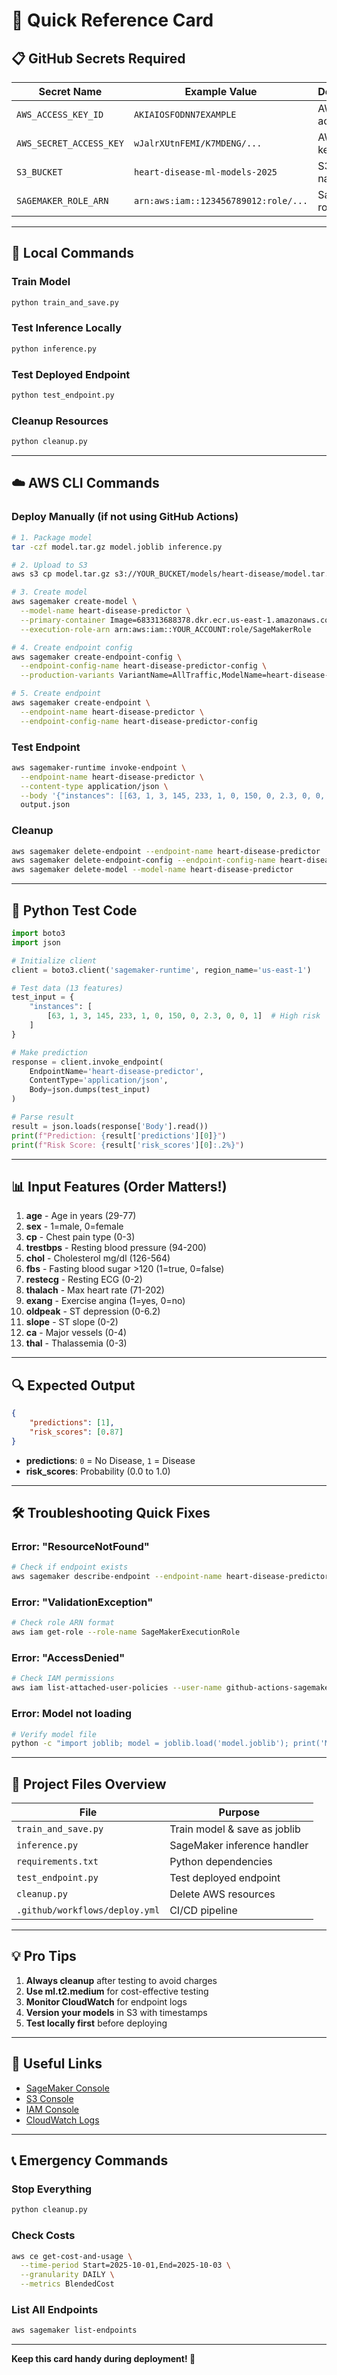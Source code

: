 # 🚀 Quick Reference Card

## 📋 GitHub Secrets Required

| Secret Name | Example Value | Description |
|------------|---------------|-------------|
| `AWS_ACCESS_KEY_ID` | `AKIAIOSFODNN7EXAMPLE` | AWS access key |
| `AWS_SECRET_ACCESS_KEY` | `wJalrXUtnFEMI/K7MDENG/...` | AWS secret key |
| `S3_BUCKET` | `heart-disease-ml-models-2025` | S3 bucket name |
| `SAGEMAKER_ROLE_ARN` | `arn:aws:iam::123456789012:role/...` | SageMaker role ARN |

---

## 🔧 Local Commands

### Train Model
```bash
python train_and_save.py
```

### Test Inference Locally
```bash
python inference.py
```

### Test Deployed Endpoint
```bash
python test_endpoint.py
```

### Cleanup Resources
```bash
python cleanup.py
```

---

## ☁️ AWS CLI Commands

### Deploy Manually (if not using GitHub Actions)

```bash
# 1. Package model
tar -czf model.tar.gz model.joblib inference.py

# 2. Upload to S3
aws s3 cp model.tar.gz s3://YOUR_BUCKET/models/heart-disease/model.tar.gz

# 3. Create model
aws sagemaker create-model \
  --model-name heart-disease-predictor \
  --primary-container Image=683313688378.dkr.ecr.us-east-1.amazonaws.com/sagemaker-scikit-learn:1.0-1-cpu-py3,ModelDataUrl=s3://YOUR_BUCKET/models/heart-disease/model.tar.gz \
  --execution-role-arn arn:aws:iam::YOUR_ACCOUNT:role/SageMakerRole

# 4. Create endpoint config
aws sagemaker create-endpoint-config \
  --endpoint-config-name heart-disease-predictor-config \
  --production-variants VariantName=AllTraffic,ModelName=heart-disease-predictor,InitialInstanceCount=1,InstanceType=ml.t2.medium

# 5. Create endpoint
aws sagemaker create-endpoint \
  --endpoint-name heart-disease-predictor \
  --endpoint-config-name heart-disease-predictor-config
```

### Test Endpoint

```bash
aws sagemaker-runtime invoke-endpoint \
  --endpoint-name heart-disease-predictor \
  --content-type application/json \
  --body '{"instances": [[63, 1, 3, 145, 233, 1, 0, 150, 0, 2.3, 0, 0, 1]]}' \
  output.json
```

### Cleanup

```bash
aws sagemaker delete-endpoint --endpoint-name heart-disease-predictor
aws sagemaker delete-endpoint-config --endpoint-config-name heart-disease-predictor-config
aws sagemaker delete-model --model-name heart-disease-predictor
```

---

## 🐍 Python Test Code

```python
import boto3
import json

# Initialize client
client = boto3.client('sagemaker-runtime', region_name='us-east-1')

# Test data (13 features)
test_input = {
    "instances": [
        [63, 1, 3, 145, 233, 1, 0, 150, 0, 2.3, 0, 0, 1]  # High risk
    ]
}

# Make prediction
response = client.invoke_endpoint(
    EndpointName='heart-disease-predictor',
    ContentType='application/json',
    Body=json.dumps(test_input)
)

# Parse result
result = json.loads(response['Body'].read())
print(f"Prediction: {result['predictions'][0]}")
print(f"Risk Score: {result['risk_scores'][0]:.2%}")
```

---

## 📊 Input Features (Order Matters!)

1. **age** - Age in years (29-77)
2. **sex** - 1=male, 0=female
3. **cp** - Chest pain type (0-3)
4. **trestbps** - Resting blood pressure (94-200)
5. **chol** - Cholesterol mg/dl (126-564)
6. **fbs** - Fasting blood sugar >120 (1=true, 0=false)
7. **restecg** - Resting ECG (0-2)
8. **thalach** - Max heart rate (71-202)
9. **exang** - Exercise angina (1=yes, 0=no)
10. **oldpeak** - ST depression (0-6.2)
11. **slope** - ST slope (0-2)
12. **ca** - Major vessels (0-4)
13. **thal** - Thalassemia (0-3)

---

## 🔍 Expected Output

```json
{
    "predictions": [1],
    "risk_scores": [0.87]
}
```

- **predictions**: `0` = No Disease, `1` = Disease
- **risk_scores**: Probability (0.0 to 1.0)

---

## 🛠️ Troubleshooting Quick Fixes

### Error: "ResourceNotFound"
```bash
# Check if endpoint exists
aws sagemaker describe-endpoint --endpoint-name heart-disease-predictor
```

### Error: "ValidationException"
```bash
# Check role ARN format
aws iam get-role --role-name SageMakerExecutionRole
```

### Error: "AccessDenied"
```bash
# Check IAM permissions
aws iam list-attached-user-policies --user-name github-actions-sagemaker
```

### Error: Model not loading
```bash
# Verify model file
python -c "import joblib; model = joblib.load('model.joblib'); print('Model loaded successfully')"
```

---

## 📁 Project Files Overview

| File | Purpose |
|------|---------|
| `train_and_save.py` | Train model & save as joblib |
| `inference.py` | SageMaker inference handler |
| `requirements.txt` | Python dependencies |
| `test_endpoint.py` | Test deployed endpoint |
| `cleanup.py` | Delete AWS resources |
| `.github/workflows/deploy.yml` | CI/CD pipeline |

---

## 💡 Pro Tips

1. **Always cleanup** after testing to avoid charges
2. **Use ml.t2.medium** for cost-effective testing
3. **Monitor CloudWatch** for endpoint logs
4. **Version your models** in S3 with timestamps
5. **Test locally first** before deploying

---

## 🔗 Useful Links

- [SageMaker Console](https://console.aws.amazon.com/sagemaker/)
- [S3 Console](https://console.aws.amazon.com/s3/)
- [IAM Console](https://console.aws.amazon.com/iam/)
- [CloudWatch Logs](https://console.aws.amazon.com/cloudwatch/)

---

## 📞 Emergency Commands

### Stop Everything
```bash
python cleanup.py
```

### Check Costs
```bash
aws ce get-cost-and-usage \
  --time-period Start=2025-10-01,End=2025-10-03 \
  --granularity DAILY \
  --metrics BlendedCost
```

### List All Endpoints
```bash
aws sagemaker list-endpoints
```

---

**Keep this card handy during deployment! 📌**
